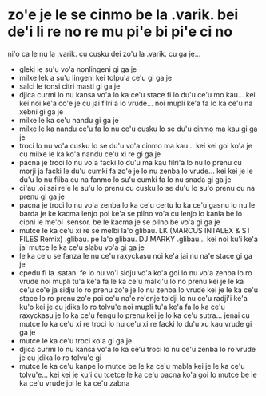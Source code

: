 zo'e je le se cinmo be la .varik. bei de'i li re no re mu pi'e bi pi'e ci no
============================================================================

ni'o ca le nu la .varik. cu cusku dei zo'u la .varik. cu ga je...

* gleki le su'u vo'a nonlingeni gi ga je
* milxe lek a su'u lingeni kei tolpu'a ce'u gi ga je
* salci le tonsi citri masti gi ga je
* djica curmi lo nu kansa vo'a lo ka ce'u stace fi lo du'u ce'u mo kau... kei kei noi ke'a co'e je cu jai filri'a lo vrude... noi mupli ke'a fa lo ka ce'u na xebni gi ga je
* milxe le ka ce'u nandu gi ga je
* milxe le ka nandu ce'u fa lo nu ce'u cusku lo se du'u cinmo ma kau gi ga je
* troci lo nu vo'a cusku lo se du'u vo'a cinmo ma kau... kei kei goi ko'a je cu milxe le ka ko'a nandu ce'u xi re gi ga je
* pacna je troci lo nu vo'a facki lo du'u ma kau filri'a lo nu lo prenu cu morji ja facki le du'u cumki fa zo'e je lo nu zenba lo vrude... kei kei je le du'u lo nu fliba cu na fanmo lo su'u cumki fa lo nu snada gi ga je
* ci'au .oi sai re'e le su'u lo prenu cu cusku lo se du'u lo su'o prenu cu na prenu gi ga je
* pacna je troci lo nu vo'a zenba lo ka ce'u certu lo ka ce'u gasnu lo nu le barda je ke kacma lenjo poi ke'a se pilno vo'a cu lenjo lo kanla be lo cipni le me'oi .sensor. be le kacma je se pilno be vo'a gi ga je
* mutce le ka ce'u xi re se melbi la'o glibau. LK (MARCUS INTALEX & ST FILES Remix) .glibau. pe la'o glibau. DJ MARKY .glibau... kei noi ku'i ke'a jai mutce le ka ce'u slabu vo'a gi ga je
* le ka ce'u se fanza le nu ce'u raxyckasu noi ke'a jai nu na'e stace gi ga je
* cpedu fi la .satan. fe lo nu vo'i sidju vo'a ko'a goi lo nu vo'a zenba lo ro vrude noi mupli tu'a ke'a fa le ka ce'u malki'u lo no prenu kei je le ka ce'u co'e ja sidju lo ro prenu zo'e je lo nu zenba lo vrude kei je le ka ce'u stace lo ro prenu zo'e poi ce'u na'e re'enje toldji lo nu ce'u radji'i ke'a ku'o kei je cu jdika lo ro tolvu'e noi mupli tu'a ke'a fa lo ka ce'u raxyckasu je lo ka ce'u fengu lo prenu kei je lo ka ce'u sutra... jenai cu mutce lo ka ce'u xi re troci lo nu ce'u xi re facki lo du'u xu kau vrude gi ga je
* mutce le ka ce'u troci ko'a gi ga je
* djica curmi lo nu kansa vo'a lo ka ce'u troci lo nu ce'u zenba lo ro vrude je cu jdika lo ro tolvu'e gi
* mutce le ka ce'u kanpe lo mutce be le ka ce'u mabla kei je le ka ce'u tolvu'e... kei kei je ku'i cu tcetce le ka ce'u pacna ko'a goi lo mutce be le ka ce'u vrude joi le ka ce'u zabna
